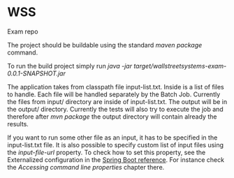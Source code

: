 WSS
===

Exam repo


The project should be buildable using the standard *maven package* command.

To run the build project simply run *java -jar target/wallstreetsystems-exam-0.0.1-SNAPSHOT.jar*

The application takes from classpath file input-list.txt. Inside is a list of files to handle.
Each file will be handled separately by the Batch Job. Currently the files from input/ directory are inside of input-list.txt.
The output will be in the output/ directory. Currently the tests will also try to execute the job and therefore
after *mvn package* the output directory will contain already the results.

If you want to run some other file as an input, it has to be specified in the input-list.txt file. It is also possible to
specify custom list of input files using the *input-file-url* property. To check how to set this property, see the
Externalized configuration in the
[Spring Boot reference](http://docs.spring.io/spring-boot/docs/1.0.2.RELEASE/reference/htmlsingle/#boot-features-external-config).
For instance check the *Accessing command line properties* chapter there.
